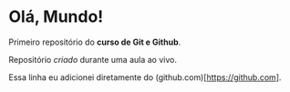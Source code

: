# Olá, Mundo!
 Primeiro repositório do **curso de Git e Github**.

 Repositório *criado* durante uma aula ao vivo.
 
 Essa linha eu adicionei diretamente do (github.com)[https://github.com].
